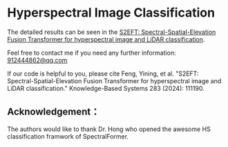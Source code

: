 # Hyperspectral Image Classification

The detailed results can be seen in the [S2EFT: Spectral-Spatial-Elevation Fusion Transformer for hyperspectral image and LiDAR classification](https://www.sciencedirect.com/science/article/abs/pii/S0950705123009401?via%3Dihub).

Feel free to contact me if you need any further information: 912444862@qq.com



If our code is helpful to you, please cite
Feng, Yining, et al. "S2EFT: Spectral-Spatial-Elevation Fusion Transformer for hyperspectral image and LiDAR classification." Knowledge-Based Systems 283 (2024): 111190.



Acknowledgement：
------- 
The authors would like to thank Dr. Hong who opened the awesome HS classification framwork of SpectralFormer.
